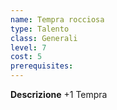 ```yaml
---
name: Tempra rocciosa
type: Talento
class: Generali
level: 7
cost: 5
prerequisites: 
---
```


**Descrizione**
+1 Tempra